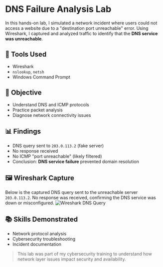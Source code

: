 # DNS Failure Analysis Lab

In this hands-on lab, I simulated a network incident where users could not access a website due to a "destination port unreachable" error. Using Wireshark, I captured and analyzed traffic to identify that the **DNS service was unreachable**.

## 🔧 Tools Used
- Wireshark
- `nslookup`, `netsh`
- Windows Command Prompt

## 🧪 Objective
- Understand DNS and ICMP protocols
- Practice packet analysis
- Diagnose network connectivity issues

## 📊 Findings
- DNS query sent to `203.0.113.2` (fake server)
- No response received
- No ICMP "port unreachable" (likely filtered)
- Conclusion: **DNS service failure** prevented domain resolution

## 🖼️ Wireshark Capture
Below is the captured DNS query sent to the unreachable server `203.0.113.2`. No response was received, confirming the DNS service was down or misconfigured.
![Wireshark DNS Query](images/wireshark-screenshot.png)

## 📚 Skills Demonstrated
- Network protocol analysis
- Cybersecurity troubleshooting
- Incident documentation

> This lab was part of my cybersecurity training to understand how network layer issues impact security and availability.
